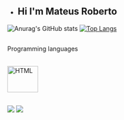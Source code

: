 - ## Hi I'm Mateus Roberto

![Anurag's GitHub stats](https://github-readme-stats.vercel.app/api?username=MateusRoberto&show_icons=true&theme=dracula)
[![Top Langs](https://github-readme-stats.vercel.app/api/top-langs/?username=MateusRoberto&hide_progress=true&theme=dracula)](https://github.com/anuraghazra/github-readme-stats)
##
Programming languages
<div style="display: inline_block"><br>
  <img align="center" alt="HTML" height="60" width="70" src="[https://cdn.jsdelivr.net/gh/devicons/devicon/icons/html/html-original-wordmark.svg](https://cdn.jsdelivr.net/gh/devicons/devicon/icons/html5/html5-original.svg)">
  
 </div>
  
  ##
 
 <a href="https://www.linkedin.com/in/mateus-roberto-509522264/" target="_blank"><img src="https://img.shields.io/badge/-LinkedIn-%230077B5?style=for-the-badge&logo=linkedin&logoColor=white" target="_blank"></a> 
 <a href = "mailto:mateusroberto2609@gmail.com"><img src="https://img.shields.io/badge/-Gmail-%23333?style=for-the-badge&logo=gmail&logoColor=white" target="_blank"></a>
